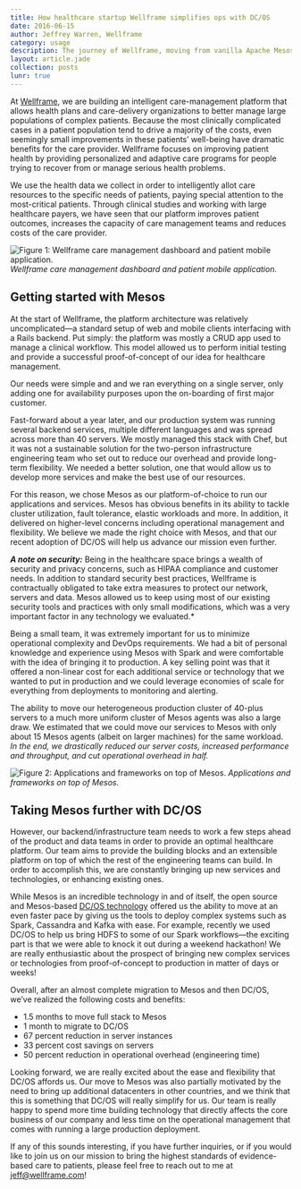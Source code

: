 ```yaml
---
title: How healthcare startup Wellframe simplifies ops with DC/OS
date: 2016-06-15
author: Jeffrey Warren, Wellframe
category: usage
description: The journey of Wellframe, moving from vanilla Apache Mesos to DC/OS and which benefits they witnessed.
layout: article.jade
collection: posts
lunr: true
---
```


At [Wellframe][1], we are building an intelligent care-management platform that allows health plans and care-delivery organizations to better manage large populations of complex patients. Because the most clinically complicated cases in a patient population tend to drive a majority of the costs, even seemingly small improvements in these patients’ well-being have dramatic benefits for the care provider. Wellframe focuses on improving patient health by providing personalized and adaptive care programs for people trying to recover from or manage serious health problems.

We use the health data we collect in order to intelligently allot care resources to the specific needs of patients, paying special attention to the most-critical patients. Through clinical studies and working with large healthcare payers, we have seen that our platform improves patient outcomes, increases the capacity of care management teams and reduces costs of the care provider.

<img src="/assets/images/blog/2016-06-15-wellframe.jpg" alt="Figure 1: Wellframe care management dashboard and patient mobile application." /> *Wellframe care management dashboard and patient mobile application.*

## Getting started with Mesos

At the start of Wellframe, the platform architecture was relatively uncomplicated—a standard setup of web and mobile clients interfacing with a Rails backend. Put simply: the platform was mostly a CRUD app used to manage a clinical workflow. This model allowed us to perform initial testing and provide a successful proof-of-concept of our idea for healthcare management.

Our needs were simple and and we ran everything on a single server, only adding one for availability purposes upon the on-boarding of first major customer.

Fast-forward about a year later, and our production system was running several backend services, multiple different languages and was spread across more than 40 servers. We mostly managed this stack with Chef, but it was not a sustainable solution for the two-person infrastructure engineering team who set out to reduce our overhead and provide long-term flexibility. We needed a better solution, one that would allow us to develop more services and make the best use of our resources.

For this reason, we chose Mesos as our platform-of-choice to run our applications and services. Mesos has obvious benefits in its ability to tackle cluster utilization, fault tolerance, elastic workloads and more. In addition, it delivered on higher-level concerns including operational management and flexibility. We believe we made the right choice with Mesos, and that our recent adoption of DC/OS will help us advance our mission even further.

***A note on security:*** Being in the healthcare space brings a wealth of security and privacy concerns, such as HIPAA compliance and customer needs. In addition to standard security best practices, Wellframe is contractually obligated to take extra measures to protect our network, servers and data. Mesos allowed us to keep using most of our existing security tools and practices with only small modifications, which was a very important factor in any technology we evaluated.*

Being a small team, it was extremely important for us to minimize operational complexity and DevOps requirements. We had a bit of personal knowledge and experience using Mesos with Spark and were comfortable with the idea of bringing it to production. A key selling point was that it offered a non-linear cost for each additional service or technology that we wanted to put in production and we could leverage economies of scale for everything from deployments to monitoring and alerting.

The ability to move our heterogeneous production cluster of 40-plus servers to a much more uniform cluster of Mesos agents was also a large draw. We estimated that we could move our services to Mesos with only about 15 Mesos agents (albeit on larger machines) for the same workload. *In the end, we drastically reduced our server costs, increased performance and throughput, and cut operational overhead in half.*

<img src="/assets/images/blog/2016-06-15-wellframe-2.jpg" alt="Figure 2: Applications and frameworks on top of Mesos." /> *Applications and frameworks on top of Mesos.*

## Taking Mesos further with DC/OS

However, our backend/infrastructure team needs to work a few steps ahead of the product and data teams in order to provide an optimal healthcare platform. Our team aims to provide the building blocks and an extensible platform on top of which the rest of the engineering teams can build. In order to accomplish this, we are constantly bringing up new services and technologies, or enhancing existing ones.

While Mesos is an incredible technology in and of itself, the open source and Mesos-based [DC/OS technology][2] offered us the ability to move at an even faster pace by giving us the tools to deploy complex systems such as Spark, Cassandra and Kafka with ease. For example, recently we used DC/OS to help us bring HDFS to some of our Spark workflows—the exciting part is that we were able to knock it out during a weekend hackathon! We are really enthusiastic about the prospect of bringing new complex services or technologies from proof-of-concept to production in matter of days or weeks!

Overall, after an almost complete migration to Mesos and then DC/OS, we’ve realized the following costs and benefits:

*   1\.5 months to move full stack to Mesos
*   1 month to migrate to DC/OS
*   67 percent reduction in server instances
*   33 percent cost savings on servers
*   50 percent reduction in operational overhead (engineering time)

Looking forward, we are really excited about the ease and flexibility that DC/OS affords us. Our move to Mesos was also partially motivated by the need to bring up additional datacenters in other countries, and we think that this is something that DC/OS will really simplify for us. Our team is really happy to spend more time building technology that directly affects the core business of our company and less time on the operational management that comes with running a large production deployment.

If any of this sounds interesting, if you have further inquiries, or if you would like to join us on our mission to bring the highest standards of evidence-based care to patients, please feel free to reach out to me at jeff@wellframe.com!

 [1]: https://www.wellframe.com/
 [2]: https://dcos.io/
